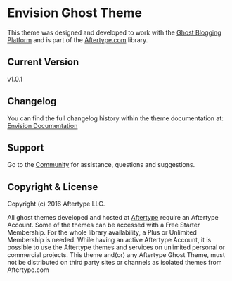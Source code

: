Envision Ghost Theme
====================

This theme was designed and developed to work with the [Ghost Blogging Platform](https://ghost.org)
and is part of the [Aftertype.com](https://aftertype.com/themes) library.

## Current Version
v1.0.1

## Changelog
You can find the full changelog history within the theme documentation at:
[Envision Documentation](https://aftertype.com/community/documentation/envision)

## Support
Go to the [Community](https://aftertype.com/community) for assistance, questions and suggestions.

## Copyright & License
Copyright (c) 2016 Aftertype LLC.

All ghost themes developed and hosted at [Aftertype](https://aftertype.com/themes) require an Aftertype Account. Some of the themes can be accessed with a Free Starter Membership. For the whole library availability, a Plus or Unlimited Membership is needed. While having an active Aftertype Account, it is possible to use the Aftertype themes and services on unlimited personal or commercial projects. This theme and(or) any Aftertype Ghost Theme, must not be distributed on third party sites or channels as isolated themes from Aftertype.com